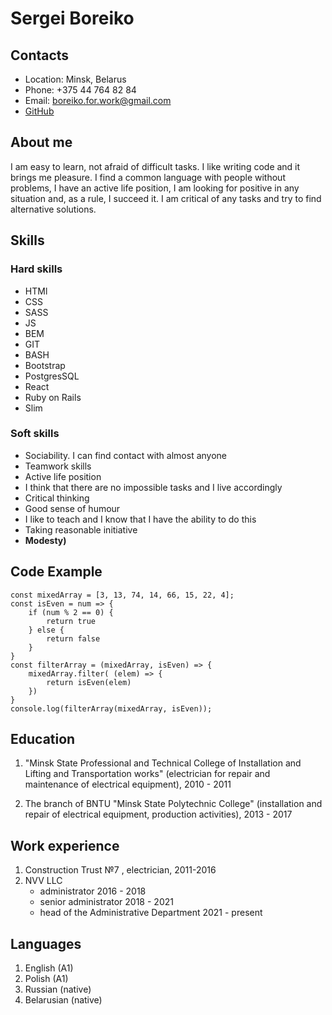 # Sergei Boreiko
## Contacts
- Location: Minsk, Belarus
- Phone: +375 44 764 82 84
- Email: boreiko.for.work@gmail.com
- [GitHub](https://github.com/jsbrownn)
## About me
I am easy to learn, not afraid of difficult tasks. I like writing code and it brings me pleasure.
I find a common language with people without problems, I have an active life position, I am looking for
positive in any situation and, as a rule, I succeed it. I am critical of any
tasks and try to find alternative solutions.
## Skills
  ### Hard skills
  * HTMl
  * CSS
  * SASS
  * JS
  * BEM
  * GIT
  * BASH
  * Bootstrap
  * PostgresSQL
  * React
  * Ruby on Rails
  * Slim
  ### Soft skills
  * Sociability. I can find contact with almost anyone
  * Teamwork skills
  * Active life position
  * I think that there are no impossible tasks and I live accordingly
  * Critical thinking
  * Good sense of humour
  * I like to teach and I know that I have the ability to do this
  * Taking reasonable initiative
  * __Modesty)__

## Code Example
```
const mixedArray = [3, 13, 74, 14, 66, 15, 22, 4];
const isEven = num => {
    if (num % 2 == 0) {
        return true
    } else {
        return false
    }
}
const filterArray = (mixedArray, isEven) => {
    mixedArray.filter( (elem) => {
        return isEven(elem)
    })
}
console.log(filterArray(mixedArray, isEven));
```
## Education
1. "Minsk State Professional and Technical College of Installation and Lifting and Transportation works" (electrician for repair and maintenance of electrical equipment), 2010 - 2011

2. The branch of BNTU "Minsk State Polytechnic College" (installation and repair of electrical equipment, production activities), 2013 - 2017

## Work experience

1. Construction Trust №7 , electrician, 2011-2016
2. NVV LLC  
    * administrator 2016 - 2018
    * senior administrator 2018 - 2021
    * head of the Administrative Department 2021 - present

## Languages
1. English (A1)
2. Polish (A1)
3. Russian (native)
3. Belarusian (native)

